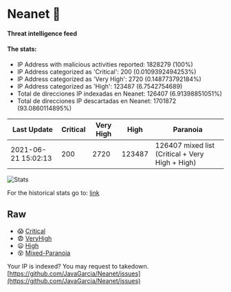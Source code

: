# Neanet :hocho:
#### Threat intelligence feed
#### The stats:

- IP Address with malicious activities reported: 1828279 (100%)
- IP Address categorized as 'Critical':  200 (0.0109392494253%)
- IP Address categorized as 'Very High':  2720 (0.148773792184%)
- IP Address categorized as 'High':  123487 (6.7542754689)
- Total de direcciones IP indexadas en Neanet:  126407 (6.91398851051%)
- Total de direcciones IP descartadas en Neanet:  1701872 (93.0860114895%)

| Last Update | Critical | Very High | High | Paranoia |
| --- | --- | --- | --- | --- |
| 2021-06-21 15:02:13 | 200 | 2720 | 123487 | 126407 mixed list (Critical + Very High + High)|

![Stats](https://docs.google.com/spreadsheets/d/e/2PACX-1vSnaNMIXVabIpDJjufMlzH7poXnshF3mgd8Is1g9ytUEzVsP5my4Trn8f-xkoLLQ38xpL3HtmUexLo6/pubchart?oid=501124687&format=image)

For the historical stats go to: [link](/stats.csv)
## Raw
- :scream: [Critical](https://raw.githubusercontent.com/JavaGarcia/Neanet/master/blacklists/neanet_critical.txt)
- :fearful: [VeryHigh](https://raw.githubusercontent.com/JavaGarcia/Neanet/master/blacklists/neanet_veryHigh.txtt)
- :frowning: [High](https://raw.githubusercontent.com/JavaGarcia/Neanet/master/blacklists/neanet_high.txt)
- :dizzy_face: [Mixed-Paranoia](https://raw.githubusercontent.com/JavaGarcia/Neanet/master/blacklists/neanet_all.txt)


Your IP is indexed? You may request to takedown. [https://github.com/JavaGarcia/Neanet/issues](https://github.com/JavaGarcia/Neanet/issues)


































































































































































































































































































































































































































































































































































































































































































































































































































































































































































































































































































































































































































































































































































































































































































































































































































































































































































































































































































































































































































































































































































































































































































































































































































































































































































































































































































































































































































































































































































































































































































































































































































































































































































































































































































































































































































































































































































































































































































































































































































































































































































































































































































































































































































































































































































































































































































































































































































































































































































































































































































































































































































































































































































































































































































































































































































































































































































































































































































































































































































































































































































































































































































































































































































































































































































































































































































































































































































































































































































































































































































































































































































































































































